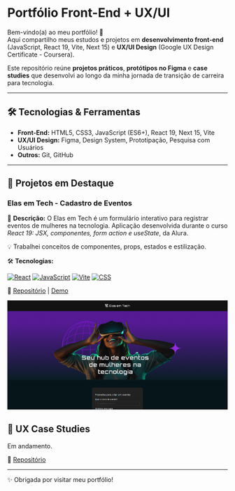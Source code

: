 # Portfólio Front-End + UX/UI

Bem-vindo(a) ao meu portfólio! 🚀  
Aqui compartilho meus estudos e projetos em **desenvolvimento front-end** (JavaScript, React 19, Vite, Next 15) e **UX/UI Design** (Google UX Design Certificate - Coursera).  

Este repositório reúne **projetos práticos**, **protótipos no Figma** e **case studies** que desenvolvi ao longo da minha jornada de transição de carreira para tecnologia.  

---

## 🛠️ Tecnologias & Ferramentas  
- **Front-End:** HTML5, CSS3, JavaScript (ES6+), React 19, Next 15, Vite  
- **UX/UI Design:** Figma, Design System, Prototipação, Pesquisa com Usuários  
- **Outros:** Git, GitHub 

---

## 🚀 Projetos em Destaque

### Elas em Tech - Cadastro de Eventos
📍 **Descrição:** O Elas em Tech é um formulário interativo para registrar eventos de mulheres na tecnologia.
Aplicação desenvolvida durante o curso *React 19: JSX, componentes, form action e useState*, da Alura.

💡 Trabalhei conceitos de componentes, props, estados e estilização.  

🛠 **Tecnologias:**

[![React](https://img.shields.io/badge/React-19-blue)]() 
[![JavaScript](https://img.shields.io/badge/JavaScript-ES6-yellow)]() 
[![Vite](https://img.shields.io/badge/Vite-5.0-646CFF)]() 
[![CSS](https://img.shields.io/badge/CSS-Modules-purple)]()  

🔗 [Repositório](https://github.com/renataarruda/portfolio-frontend-ux/tree/main/projects/react-projects/tecboard-alura) | [Demo](https://elas-em-tech.vercel.app/)

![Screenshot do projeto](assets/screenshots/screenshot_01.png)

## 🎨 UX Case Studies

Em andamento.

🔗 [Repositório](https://github.com/renataarruda/portfolio-frontend-ux/tree/main/docs/ux-case-studies)

---
✨ Obrigada por visitar meu portfólio!  
